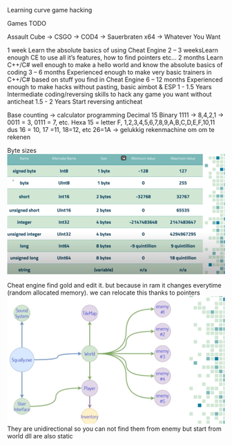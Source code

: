 Learning curve game hacking

Games TODO

Assault Cube -> CSGO -> COD4 -> Sauerbraten x64 -> Whatever You Want


1 week​
Learn the absolute basics of using Cheat Engine​
2 – 3 weeks​
Learn enough CE to use all it’s features, how to find pointers etc…​
2 months​
Learn C++/C# well enough to make a hello world and know the absolute basics of coding​
3 – 6 months​
Experienced enough to make very basic trainers in C++/C# based on stuff you find in Cheat Engine​
6 – 12 months​
Experienced enough to make hacks without pasting, basic aimbot & ESP​
1 - 1.5 Years​
Intermediate coding/reversing skills to hack any game you want without anticheat​
1.5 - 2 Years​
Start reversing anticheat​



Base counting -> calculator programming
Decimal 15
Binary 1111 -> 8,4,2,1 -> 0011 = 3, 0111 = 7, etc. 
Hexa 15 = letter F,
1,2,3,4,5,6,7,8,9,A,B,C,D,E,F,10,11
dus 16 = 10, 17 =11, 18=12, etc 26=1A -> gelukkig rekenmachine om om te rekenen

Byte sizes
![alt text](byteSize.png)


Cheat engine find gold and edit it. but because in ram it changes everytime (random allocated memory). we can relocate this thanks to pointers
![alt text](pointers.png)
They are unidirectional so you can not find them from enemy but start from world 
dll are also static

